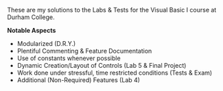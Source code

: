 These are my solutions to the Labs & Tests for the Visual Basic I course at Durham College.

**Notable Aspects**

* Modularized (D.R.Y.)
* Plentiful Commenting & Feature Documentation
* Use of constants whenever possible
* Dynamic Creation/Layout of Controls (Lab 5 & Final Project)
* Work done under stressful, time restricted conditions (Tests & Exam)
* Additional (Non-Required) Features (Lab 4)